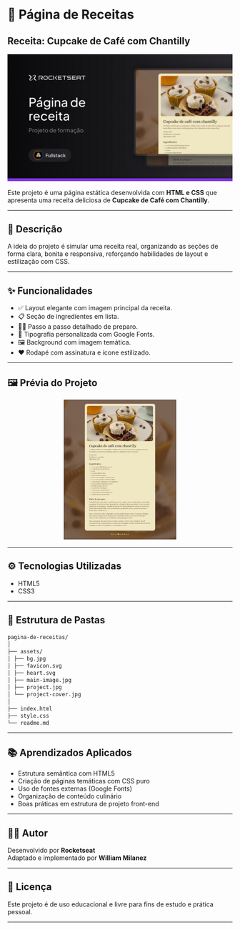 # 🧁 Página de Receitas
## Receita: Cupcake de Café com Chantilly

<div align="center">
  <img src="./assets/project-cover.jpg" alt="Capa do Projeto" />
</div>

Este projeto é uma página estática desenvolvida com **HTML e CSS** que apresenta uma receita deliciosa de **Cupcake de Café com Chantilly**.

---

## 🍰 Descrição

A ideia do projeto é simular uma receita real, organizando as seções de forma clara, bonita e responsiva, reforçando habilidades de layout e estilização com CSS.

---

## ✨ Funcionalidades

- ✅ Layout elegante com imagem principal da receita.
- 📋 Seção de ingredientes em lista.
- 🧑‍🍳 Passo a passo detalhado de preparo.
- 🎨 Tipografia personalizada com Google Fonts.
- 🖼️ Background com imagem temática.
- ❤️ Rodapé com assinatura e ícone estilizado.

---

## 🖼️ Prévia do Projeto

<div align="center">
  <img src="./assets/project.jpg" alt="Imagem do Projeto" width="50%" />
</div>


---

## ⚙️ Tecnologias Utilizadas

- HTML5
- CSS3

---

## 📁 Estrutura de Pastas

```
pagina-de-receitas/
│
├── assets/
│ ├── bg.jpg
│ ├── favicon.svg
│ ├── heart.svg
│ ├── main-image.jpg
│ ├── project.jpg
│ └── project-cover.jpg
│
├── index.html
├── style.css
└── readme.md
```

---

## 📚 Aprendizados Aplicados

- Estrutura semântica com HTML5
- Criação de páginas temáticas com CSS puro
- Uso de fontes externas (Google Fonts)
- Organização de conteúdo culinário
- Boas práticas em estrutura de projeto front-end

---

## 👨‍🍳 Autor

Desenvolvido por **Rocketseat**  
Adaptado e implementado por **William Milanez**

---

## 📄 Licença

Este projeto é de uso educacional e livre para fins de estudo e prática pessoal.

---
